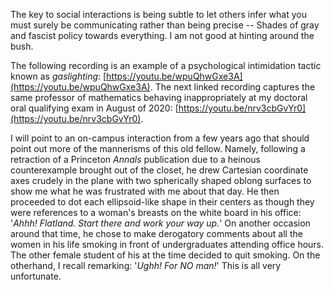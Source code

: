 The key to social interactions is being subtle to let others infer what you must surely be communicating rather than being precise -- Shades of gray and fascist policy towards everything. I am not good at hinting around the bush. 

The following recording is an example of a psychological intimidation tactic known as *gaslighting*: [https://youtu.be/wpuQhwGxe3A](https://youtu.be/wpuQhwGxe3A). The next linked recording captures the same professor of mathematics behaving inappropriately at my doctoral oral qualifying exam in August of 2020: [https://youtu.be/nrv3cbGvYr0](https://youtu.be/nrv3cbGvYr0). 

I will point to an on-campus interaction from a few years ago that should point out more of the mannerisms of this old fellow. Namely, following a retraction of a Princeton *Annals* publication due to a heinous counterexample brought out of the closet, he drew Cartesian coordinate axes crudely in the plane with two spherically shaped oblong surfaces to show me what he was frustrated with me about that day. He then proceeded to dot each ellipsoid-like shape in their centers as though they were references to a woman's breasts on the white board in his office: '*Ahhh! Flatland. Start there and work your way up.*' On another occasion around that time, he chose to make derogatory comments about all the women in his life smoking in front of undergraduates attending office hours. The other female student of his at the time decided to quit smoking. On the otherhand, I recall remarking: '*Ughh! For NO man!*' This is all very unfortunate.
